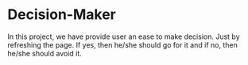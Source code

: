 # Decision-Maker
In this project, we have provide user an ease to make decision. Just by refreshing the page. If yes, then he/she should go for it and if no, then he/she should avoid it.
